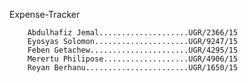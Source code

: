 Expense-Tracker

        Abdulhafiz Jemal....................UGR/2366/15
        Eyosyas Solomon.....................UGR/9247/15
        Feben Getachew......................UGR/4295/15
        Merertu Philipose...................UGR/4906/15
        Reyan Berhanu.......................UGR/1650/15
